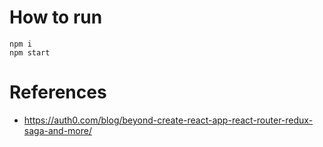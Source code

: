 # How to run

```
npm i
npm start
```

# References
- https://auth0.com/blog/beyond-create-react-app-react-router-redux-saga-and-more/